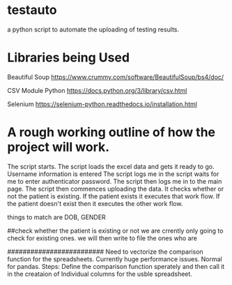 # testauto
a python script to automate the uploading of testing results. 


# Libraries being Used 

Beautiful Soup 
https://www.crummy.com/software/BeautifulSoup/bs4/doc/

CSV Module Python 
https://docs.python.org/3/library/csv.html

Selenium 
https://selenium-python.readthedocs.io/installation.html


# A rough working outline of how the project will work. 
The script starts. 
The script loads the excel data and gets it ready to go. 
Username information is entered
The script logs me in 
the script waits for me to enter authenticator password. 
The script then logs me in to the main page. 
The script then commences uploading the data. 
It checks whether or not the patient is existing. If the patient exists it executes that work flow. 
If the patient doesn't exist then it executes the other work flow. 

things to match are DOB, GENDER



##check whether the patient is existing or not 
we are crrently only going to check for existing ones. 
we will then write to file the ones who are 

#########################
Need to vectorize the comparison function for the spreadsheets. 
Currently huge performance issues. 
Normal for pandas. 
Steps: 
    Define the comparison function sperately and then call it in the creataion of 
    Individual columns for the usble spreadsheet. 